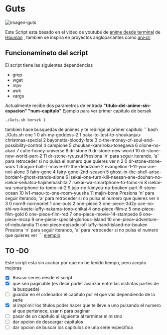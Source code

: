 # Guts

![imagen-guts](https://github.com/danifreflow/Guts/blob/main/Guts/assets/guts.png)

Este Script esta basado en el video de youtube de [anime desde terminal](https://www.youtube.com/watch?v=IHDqzGno4Y4) 
de [Houman](https://houmanr.xyz/) , tambien se inspira en proyectos angloparlantes como
[ani-cli](https://github.com/pystardust/ani-cli)

## Funcionamineto del script
El script tiene las siguientes dependencias 
- grep
- wget
- mpv
- awk
- xargs

Actualmente recibe dos parametros de entrada **"titulo-del-anime-sin-espacion" "num-capitulo"**
Ejemplo para ver primer capitulo de bersek
```bash
./Guts.sh bersek 1
```
tambien hace busquedas de animes y te redirige al primer capitulo
´´´bash
./Guts.sh one
1
0 ah-my-goddess-2
1 baka-to-test-to-shoukanjuu-christmas-special
2 bayonetta-bloody-fate
3 c-the-money-of-soul-and-possibility-control
4 campione
5 chuukan-kanriroku-tonegawa
6 clione-no-akari
7 cutie-honey-universe
8 dr-stone
9 dr-stone-new-world
10 dr-stone-new-world-part-2
11 dr-stone-ryuusui
Presiona 'n' para seguir iterando, 'a' para retroceder si no pulsa el numero que quieres ver n
2
0 dr-stone-stone-wars
1 dragon-ball-z-movie-01-the-deadzone
2 evangelion-1-11-you-are-not-alone
3 fairy-gone
4 fairy-gone-2nd-season
5 ghost-in-the-shell-arise-border4-ghost-stands-alone
6 isekai-one-turn-kill-neesan-ane-douhan-no-isekai-seikatsu-hajimemashita
7 isekai-wa-smartphone-to-tomo-ni
8 isekai-wa-smartphone-to-tomo-ni-2
9 jojo-no-kimyou-na-bouken-part-6-stone-ocean
10 lv1-maou-to-one-room-yuusha
11 majin-bone
Presiona 'n' para seguir iterando, 'a' para retroceder si no pulsa el numero que quieres ver n
3
0 norn9-nornnonet
1 one-outs
2 one-piece
3 one-piece-3d2y-ace-no-shi-wo-koete-luffy-nakama-tono-chikai
4 one-piece-film-z
5 one-piece-film-gold
6 one-piece-film-red
7 one-piece-movie-14-stampede
8 one-piece-recap
9 one-piece-special-glorious-island
10 one-piece-adventure-of-nebulandia
11 one-piece-episode-of-luffy-hand-island-no-bouken
Presiona 'n' para seguir iterando, 'a' para retroceder si no pulsa el numero que quieres ver
´´´
[ejemplo](https://github.com/danifreflow/Guts/blob/main/Guts/assets/recording.gif)

## TO -DO
Este script esta sin acabar por que no he tenido tiempo, pero acepto mejoras
- [x] Buscar series desde el script
- [x] que sea paginable (es decir poder avanzar entre las distintas partes de la busqueda)
- [ ] guardar en el ordenador el capitulo por el que vas dependiendo de la serie
- [x] al imprimir los titulos poder hacer que te lleve a uno pulsando el numero al que pertenece, usar n para paginar
- [ ] pasar de un capitulo al siguiente al terminar el mismo
- [ ] dar opcion de descargar capitulos
- [ ] dar opcion de buscar los capitulos de una serie específica
